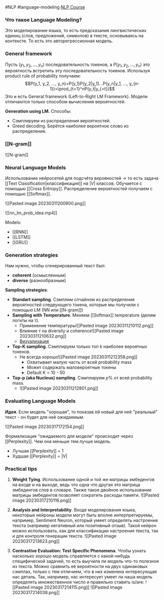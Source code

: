 #NLP #language-modeling 
[NLP Course](https://lena-voita.github.io/nlp_course/language_modeling.html)
### Что такое Language Modeling?
Это моделирование языка, то есть предсказания лингвистических единиц (слов, предложений, символов) в тексте, основываясь на контексте. То есть это авторегрессионная модель. 

### General framework
Пусть $(y_1, y_2, ..., y_n)$ последовательность токенов, а $P(y_1, y_2, ..., y_n)$ это вероятность встретить эту последовательность токенов. Используя product rule of probability получаем:
$$P(y_1, y_2, ..., y_n)=P(y_1)P(y_2|y_1)...P(y_n|y_1, ..., y_{n-1})=\prod_{t=1}^nP(y_t|y_{<t})$$
Это и есть General framework (Left-to-Right LM Framework). Модели отличаются только способом вычисления вероятностей.

**Generation using LM.**
Способы:
- Сэмплируем из распределения вероятностей.
- Greed decoding. Берётся наиболее вероятное слово из распределения.

### [[N-gram]]
![[N-gram]]

### Neural Language Models
Использование нейросетей для подсчёта верояностей -> то есть задача [[Text Classification|классификация]] на $|V|$ классов. Обучается с помощью [[Cross Entropy]]. Распределение вероятностей получаем с помощью [[Softmax]].

![[Pasted image 20230311200900.png]]

![[nn_lm_prob_idea.mp4]]

Models:
- [[RNN]]
- [[LSTM]]
- [[GRU]]

### Generation strategies
Нам нужно, чтобы сгенерированный текст был:
- **coherent** (осмысленным)
- **diverse** (разнообразным)

**Sampling strategies**:
- **Standart sampling**. Сэмплим слчайном из распределения вероятностей следвующего токена, которые мы получили с помощью LM (NN или [[N-gram]])
- **Sampling with Temperature**. Меняем [[Softmax]] temperature (делим логиты на $\tau$).
	- Применение температуры![[Pasted image 20230311210112.png]]
	- Влияние $\tau$ на diversity и coherence![[Pasted image 20230311210632.png]]
	- [Визуализация](https://lena-voita.github.io/nlp_course/language_modeling.html#evaluation:~:text=Sampling%20with%20temperature)
- **Top-K sampling**. Сэмплируем только топ $k$ наиболее вероятных токенов.
	- Не всегда хорошо![[Pasted image 20230311212358.png]]
		- Охватывает малую часть от всей probability mass
		- Может содержать маловероятные токены
		- Default K = 10 - 50
- **Top-p (aka Nucleus) sampling**. Сэмплируем $p\%$ от всей probability mass.
	- ![[Pasted image 20230311212801.png]]

### Evaluating Language Models
**Идея**. Если модель "хорошая", то показав ей новый для неё "реальный" текст - он будет для неё ожидаемым.

![[Pasted image 20230317172154.png]]

Формализация "ожидаемого для модели" происходит через [[Perplexity]]. Чем она меньше тем лучше модель. 
- Лучшая [[Perplexity]] = 1
- Худшая [[Perplexity]] = |V|

### Practical tips
1. **Weight Tying**. Использование одной и той же матрицы эмбеденгов на входе и на выходе, ведь что одна что другая это матрица эмбедингов слов в словаре. Также такое двойное использование матрицы эмбеденгов позволяет сократить расходы памяти.
![[Pasted image 20230317210116.png]]

2. **Analysis and Interpretability**. Входе моделирования языка, некоторые нейроны модели могут быть вполне интерпретируемы, например, Sentiment Neuron, который умеет определять настроение текста (например негативный или позитивный отзыв). Такой нейрон можно использовать, как для классификации настроения текста, так и для контроля генерации текста.
![[Pasted image 20230317213623.png]]
3. **Contrastive Evaluation: Test Specific Phenomena**. Чтобы узнать насколько хорошо модель справляется с какой-нибудь специфической задачей, то есть выучила ли модель что-то полезное из текста. Можно сравнить её вероятности на двух одинаковых сэмплах, только с тем отличием, что в них изменена интересующая нас деталь. 
   Так, например, нас интересует умеет ли наша модель определять множественное число и правильно ставить is/are:
![[Pasted image 20230317214115.png]]
![[Pasted image 20230317214038.png]]